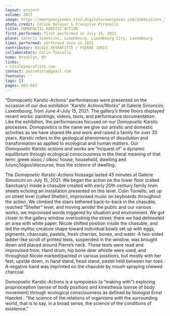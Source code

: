 ```yaml
---
layout: project
volume: 2021
image: https://emergencyindex.sfo2.digitaloceanspaces.com/submissions_2021/images_named/1663611224598__DOMOPOETIC_KARSTIC_ACTION--Nicole_Peyrafitte___Pierre_Joris.jpg
photo_credit: Céline Delayer & Françoise Pirovalli
title: DOMOPOETIC KARSTIC ACTION
first_performed: first performed on July 15, 2021
place: Galerie Simoncini, Luxembourg, Luxembourg City, Luxembourg
times_performed: performed once in 2021
contributor: NICOLE PEYRAFITTE / PIERRE JORIS
collaborators: Colin Toniello
home: Brooklyn, NY
links:
- nicolepeyrafitte.com
contact: peirahitta@gmail.com
footnote: ''
tags: []
pages: 882-883
---
```

“Domopoetic Karstic-Actions” performances were presented on the occasion of our duo exhibition “Karstic Actions/Works” at Galerie Simoncini, Luxembourg, from June 4–July 15, 2021. The gallery’s three floors displayed recent works: paintings, videos, texts, and performance documentation. Like the exhibition, the performances focused on our *Domopoetic Karstic* processes. *Domopoetics* is the name we give our artistic and domestic activities as we have shared life and work and raised a family for over 33 years. *Karstic* refers to the geological phenomena of dissolution and transformation as applied to ecological and human matters. Our *Domopoetic Karstic actions and works* are “in/quest of” a dynamic equilibrium through ecological consciousness in the literal meaning of that term: greek οἶκος / oîkos/ house, household, dwelling and λόγος/lógos/discourse, thus the science of dwelling.

 

The *Domopoetic Karstic-Actions* finissage lasted 45 minutes at Galerie Simoncini on July 15, 2021. We began the action on the lower floor (called Sanctuary) inside a chasuble created with early 20th century family linen sheets echoing an installation presented on this level. Colin Toniello, set up on street level (called Shelter), improvised music on keyboards throughout the action. We climbed the stairs tethered back-to-back in the chasuble, reached “Shelter” level, and moving amidst the public and our various works, we improvised words triggered by situation and environment. We got closer to the gallery window overlooking the street; there we had delineated an area with white paper. Nicole shifted position inside the chasuble, and led the mythic creature shape toward individual bowls set up with eggs, pigments, charcoals, pastels, fresh cherries, bones, and water. A two-sided ladder-like scroll of printed texts, suspended in the window, was brought down and placed around Pierre’s neck. These texts were read and improvised from. Hand drum, hip bone deer whistle were used, and throughout Nicole marked/painted in various positions, but mostly with her feet, upside down, in hand stand, head stand, pastel held between her toes. A negative hand was imprinted on the chasuble by mouth spraying chewed charcoal.

 

Domopoetic Karstic-Actions is a sympoiesis (a “making with”) exploring proprioception (sense of body position) and kinesthesia (sense of body movement) through ecological consciousness as defined by biologist Ernst Haeckel : “the science of the relations of organisms with the surrounding world, that is to say, in a broad sense, the science of the conditions of existence.”